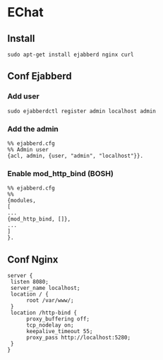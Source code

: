 # EChat

## Install

    sudo apt-get install ejabberd nginx curl

## Conf Ejabberd

### Add user

    sudo ejabberdctl register admin localhost admin
    
### Add the admin

    %% ejabberd.cfg
    %% Admin user
    {acl, admin, {user, "admin", "localhost"}}.
    
### Enable mod_http_bind (BOSH)

    %% ejabberd.cfg
    %%
    {modules,
    [
    ...
    {mod_http_bind, []},
    ...
    ]
    }.

## Conf Nginx

    server {
	 listen 8080;
	 server_name localhost;
	 location / {
	 	  root /var/www/;
	 }	 
	 location /http-bind {
	 	  proxy_buffering off;
	 	  tcp_nodelay on;
	 	  keepalive_timeout 55;
	 	  proxy_pass http://localhost:5280;
	 }
    }
